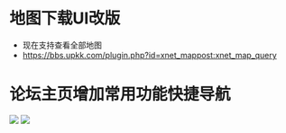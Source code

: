 # 地图下载UI改版
+ 现在支持查看全部地图
+ https://bbs.upkk.com/plugin.php?id=xnet_mappost:xnet_map_query


# 论坛主页增加常用功能快捷导航
![](https://dzfiles.wc38.com/data/attachment/xnet_images/20220102/1.png)
![](https://dzfiles.wc38.com/data/attachment/xnet_images/20220102/2.png)
